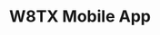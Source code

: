 ---
hackday: 10-london
summary: Empowering patients to get treated sooner. A hospital-facing web-based software
  to deliver data assurance and innovative techniques in tracking and management patient
  flow through the journey from referral to treatment.
team:
- Noel E
title: W8TX Mobile App
---